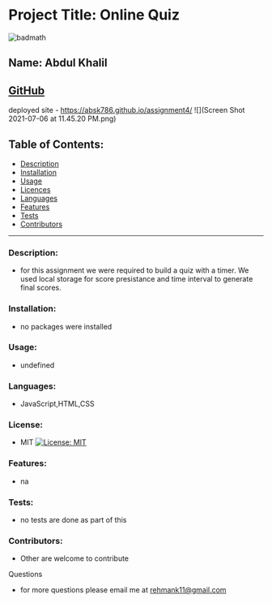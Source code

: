 

# Project Title: Online Quiz
![badmath](https://img.shields.io/github/languages/top/nielsenjared/badmath)

## Name: Abdul Khalil
## [GitHub](https://github.com/absk786)
deployed site - https://absk786.github.io/assignment4/ 
![](Screen Shot 2021-07-06 at 11.45.20 PM.png)
## Table of Contents:
* [Description](https://github.com/absk786/assignment7/blob/main/README.md#Description)
* [Installation](https://github.com/absk786/assignment7/blob/main/README.md#Installation)
* [Usage](https://github.com/absk786/assignment7/blob/main/README.md#Usage)
* [Licences](https://github.com/absk786/assignment7/blob/main/README.md#License)
* [Languages](https://github.com/absk786/assignment7/blob/main/README.md#Languages)
* [Features](https://github.com/absk786/assignment7/blob/main/README.md#Features)
* [Tests](https://github.com/absk786/assignment7/blob/main/README.md#Tests)
* [Contributors](https://github.com/absk786/assignment7/blob/main/README.md#Contributors)

-------------------------------------------------------------------------------------
### Description: 
* for this assignment we were required to build a quiz with a timer. We used local storage for score presistance and time interval to generate final scores.

### Installation: 
* no packages were installed
 
### Usage: 
* undefined

### Languages: 
* JavaScript,HTML,CSS

### License:
* MIT [![License: MIT](https://img.shields.io/badge/License-MIT-yellow.svg)](https://opensource.org/licenses/MIT)

### Features: 
* na

### Tests: 
* no tests are done as part of this

### Contributors: 
* Other are welcome to contribute

Questions
* for more questions please email me at rehmank11@gmail.com
